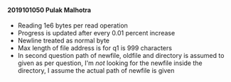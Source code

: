 #### 2019101050 Pulak Malhotra
- Reading 1e6 bytes per read operation
- Progress is updated after every 0.01 percent increase
- Newline treated as normal byte
- Max length of file address is for q1 is 999 characters 
- In second question path of newfile, oldfile and directory is assumed to given as per question, I'm *not* looking for the newfile inside the directory, I assume the actual path of newfile is given 
